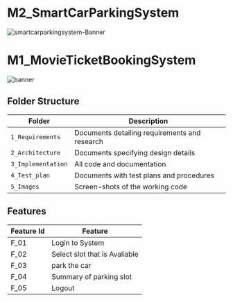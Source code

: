 # M2_SmartCarParkingSystem

![smartcarparkingsystem-Banner](https://user-images.githubusercontent.com/94896509/164504445-c46f3e68-cab2-4ede-9f0d-1118862f2268.jpg)

# M1_MovieTicketBookingSystem

![banner](https://user-images.githubusercontent.com/94896509/160982976-3596dde8-5e7c-4573-afd4-b2b81a6e3812.jpg)

<!--
Visit [Pages for Report -optional](using github.io option)
Build | Code Quality | Unity | [Git Inspector](using github.io option)
------|----------|-------|--------------
 To be added | To be added | To be added | To be added
-->


## Folder Structure
Folder             | Description
-------------------| -----------------------------------------
`1_Requirements`   | Documents detailing requirements and research
`2_Architecture`   | Documents specifying design details
`3_Implementation` | All code and documentation
`4_Test_plan`      | Documents with test plans and procedures
`5_Images`         | Screen-shots of the working code
##  Features
| Feature Id | Feature |
| -----------|---------|
|F_01| Login to System | |
|F_02|Select slot that is Avaliable |
|F_03| park the car |
|F_04| Summary of parking slot |
|F_05| Logout |


<!--
## Contributors List and Summary
PS Number. |  Name   |    Features    | Issuess Raised |Issues Resolved|No Test Cases|Test Case Pass
-------|---------|----------------|----------------|---------------|-------------|--------------
`99006110` | Dadge Shivani  | Feature A, B etc    | X No     | X No   |X No   |X No     
   -->
<!--
## Challenges Faced and How Was It Overcome
1. ABC
2. BCD
3. ...
4. ...
